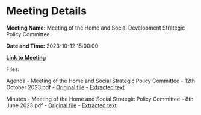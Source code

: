 # Meeting Details

**Meeting Name:** Meeting of the Home and Social Development Strategic Policy Committee

**Date and Time:** 2023-10-12 15:00:00

**[Link to Meeting](https://www.limerick.ie/council/whats-on/meeting-of-the-home-and-social-development-strategic-policy-committee-2)**

Files: 

Agenda - Meeting of the Home and Social Strategic Policy Committee - 12th October 2023.pdf - [Original file](https://www.limerick.ie/sites/default/files/media/documents/2023-10/Agenda-Meeting-of-the-Home-and-Social-Strategic-Policy-Committee-12th-October-2023.pdf) - [Extracted text](./Agenda%20-%20Meeting%20of%20the%20Home%20and%20Social%20Strategic%20Policy%20Committee%20-%2012th%20October%202023.md)

Minutes - Meeting of the Home and Social Strategic Policy Committee - 8th June 2023.pdf - [Original file](https://www.limerick.ie/sites/default/files/media/documents/2023-10/Minutes-Meeting-of-the-Home-and-Social-Strategic-Policy-Committee-8th-June-2023.pdf) - [Extracted text](./Minutes%20-%20Meeting%20of%20the%20Home%20and%20Social%20Strategic%20Policy%20Committee%20-%208th%20June%202023.md)

